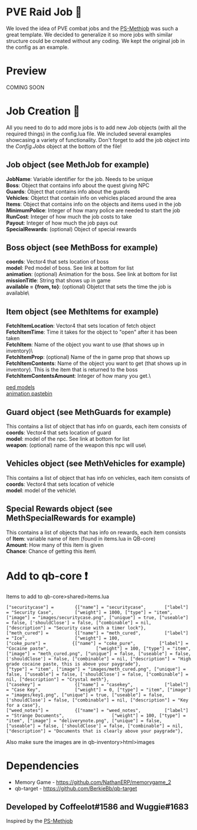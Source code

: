 # PVE Raid Job 🔫

We loved the idea of PVE combat jobs and the [PS-Methjob](https://github.com/iplocator/ps-methrun) was such a great template. We decided to generalize it so more jobs with similar structure could be created without any coding. We kept the original job in the config as an example. 

# Preview 

COMING SOON

# Job Creation 🔧
All you need to do to add more jobs is to add new Job objects (with all the required things) in the config.lua file. We included several examples showcasing a variety of functionality. Don't forget to add the job object into the *Config.Jobs* object at the bottom of the file! 
## Job object (see MethJob for example)
**JobName**: Variable identifier for the job. Needs to be unique\
**Boss**: Object that contains info about the quest giving NPC\
**Guards**: Object that contains info about the guards\
**Vehicles**: Objetct that contain info on vehicles placed around the area\
**Items**: Object that contains info on the objects and items used in the job\
**MinimumPolice**: Integer of how many police are needed to start the job\
**RunCost**: Integer of how much the job costs to take\
**Payout**: Integer of how much the job pays out\
**SpecialRewards**: (optional) Object of special rewards

## Boss object (see MethBoss for example)
**coords**: Vector4 that sets location of boss\
**model**: Ped model of boss. See link at bottom for list\
**animation**: (optional) Animation for the boss. See link at bottom for list\
**missionTitle**: String that shows up in game\
**available = {from, to}**: (optional) Objetct that sets the time the job is available\

## Item object (see MethItems for example)
**FetchItemLocation**: Vector4 that sets location of fetch object\
**FetchItemTime**: Time it takes for the object to "open" after it has been taken\
**FetchItem**: Name of the object you want to use (that shows up in inventory)\  
**FetchItemProp**: (optional) Name of the in game prop that shows up\
**FetchItemContents**: Name of the object you want to get (that shows up in inventory). This is the item that is returned to the boss\
**FetchItemContentsAmount**: Integer of how many you get.\

[ped models](https://docs.fivem.net/docs/game-references/ped-models/#scenario-male)\
[animation pastebin](https://pastebin.com/6mrYTdQv)

## Guard object (see MethGuards for example) 
This contains a list of object that has info on guards, each item consists of
**coords**:  Vector4 that sets location of guard\
**model**: model of the npc. See link at bottom for list\
**weapon**: (optional) name of the weapon this npc will use\  

## Vehicles object (see MethVehicles for example)
This contains a list of object that has info on vehicles, each item consists of
**coords**:  Vector4 that sets location of vehicle\
**model**: model of the vehicle\

## Special Rewards object (see MethSpecialRewards for example)
This contains a list of objects that has info on rewards, each item consists of
**Item**:  variable name of  item (found in items.lua in QB-core)\
**Amount**: How many of this item is given\
**Chance**: Chance of getting this item\

# Add to qb-core ❗
Items to add to qb-core>shared>items.lua 
```
["securitycase"] =        {["name"] = "securitycase",       ["label"] = "Security Case",        ["weight"] = 1000, ["type"] = "item", ["image"] = "images/securitycase.png", ["unique"] = true, ["useable"] = false, ['shouldClose'] = false, ["combinable"] = nil, ["description"] = "Security case with a timer lock"},
["meth_cured"] =          {["name"] = "meth_cured",         ["label"] = "Ice",                  ["weight"] = 100, 
["coke_pure"] =          {["name"] = "coke_pure",         ["label"] = "Cocaine paste",                  ["weight"] = 100, ["type"] = "item", ["image"] = "meth_cured.png", ["unique"] = false, ["useable"] = false, ['shouldClose'] = false, ["combinable"] = nil, ["description"] = "High grade cocaine paste, this is above your paygrade"},
["type"] = "item", ["image"] = "images/meth_cured.png", ["unique"] = false, ["useable"] = false, ['shouldClose'] = false, ["combinable"] = nil, ["description"] = "Crystal meth"},
["casekey"] =             {["name"] = "casekey",            ["label"] = "Case Key",             ["weight"] = 0, ["type"] = "item", ["image"] = "images/key1.png", ["unique"] = true, ["useable"] = false, ['shouldClose'] = false, ["combinable"] = nil, ["description"] = "Key for a case"},
["weed_notes"] =          {["name"] = "weed_notes",         ["label"] = "Strange Documents",                  ["weight"] = 100, ["type"] = "item", ["image"] = "deliverynote.png", ["unique"] = false, ["useable"] = false, ['shouldClose'] = false, ["combinable"] = nil, ["description"] = "Documents that is clearly above your paygrade"},
```

Also make sure the images are in qb-inventory>html>images


# Dependencies
* Memory Game - https://github.com/NathanERP/memorygame_2
* qb-target - https://github.com/BerkieBb/qb-target

## Developed by Coffeelot#1586 and Wuggie#1683
Inspired by the [PS-Methjob](https://github.com/iplocator/ps-methrun)
